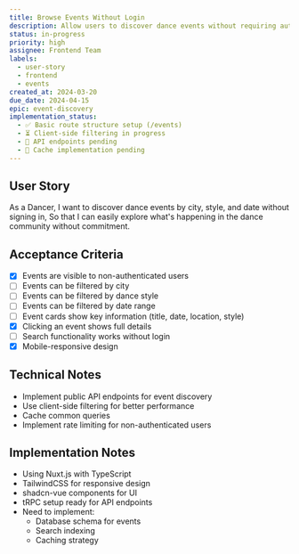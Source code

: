 ```yaml
---
title: Browse Events Without Login
description: Allow users to discover dance events without requiring authentication
status: in-progress
priority: high
assignee: Frontend Team
labels:
  - user-story
  - frontend
  - events
created_at: 2024-03-20
due_date: 2024-04-15
epic: event-discovery
implementation_status:
  - ✅ Basic route structure setup (/events)
  - ⏳ Client-side filtering in progress
  - 🔲 API endpoints pending
  - 🔲 Cache implementation pending
---
```


## User Story

As a Dancer,
I want to discover dance events by city, style, and date without signing in,
So that I can easily explore what's happening in the dance community without commitment.

## Acceptance Criteria

- [x] Events are visible to non-authenticated users
- [ ] Events can be filtered by city
- [ ] Events can be filtered by dance style
- [ ] Events can be filtered by date range
- [ ] Event cards show key information (title, date, location, style)
- [x] Clicking an event shows full details
- [ ] Search functionality works without login
- [x] Mobile-responsive design

## Technical Notes

- Implement public API endpoints for event discovery
- Use client-side filtering for better performance
- Cache common queries
- Implement rate limiting for non-authenticated users

## Implementation Notes

- Using Nuxt.js with TypeScript
- TailwindCSS for responsive design
- shadcn-vue components for UI
- tRPC setup ready for API endpoints
- Need to implement:
  - Database schema for events
  - Search indexing
  - Caching strategy
